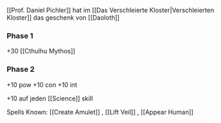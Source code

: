 [[Prof. Daniel Pichler]] hat im [[Das Verschleierte Kloster|Verschleierten Kloster]] das geschenk von [[Daoloth]]


### Phase 1
+30 [[Cthulhu Mythos]]

### Phase 2
+10 pow
+10 con
+10 int

+10 auf jeden [[Science]] skill

Spells Known:  [[Create Amulet]] , [[Lift Veil]] , [[Appear Human]]







